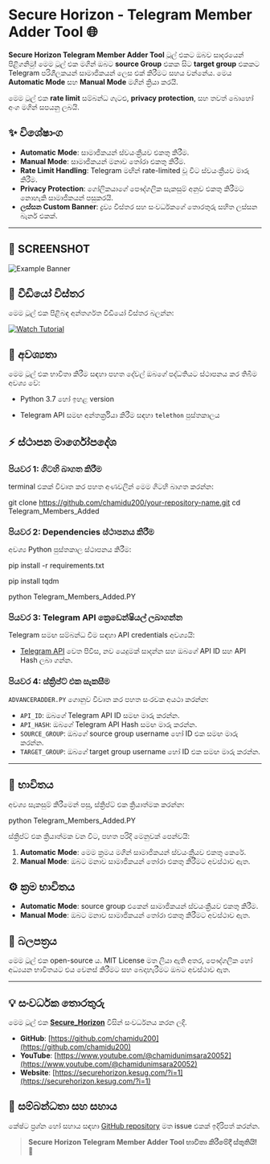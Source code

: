 
# **Secure Horizon - Telegram Member Adder Tool** 🌐

**Secure Horizon Telegram Member Adder Tool** ටූල් එකට ඔබව සාදරයෙන් පිළිගනිමු! මෙම ටූල් එක මගින් ඔබට **source Group** එකක සිට **target group** එකකට Telegram පරිශීලකයන් සාමාජිකයන් ලෙස එක් කිරීමට සහය වන්නේය. මෙය **Automatic Mode** සහ **Manual Mode** මගින් ක්‍රියා කරයි. 

මෙම ටූල් එක **rate limit** සම්බන්ධ ගැටළු, **privacy protection**, සහ තවත් බොහෝ අංග මගින් සපයනු ලබයි.

## **✨ විශේෂාංග**
- **Automatic Mode**: සාමාජිකයන් ස්වයංක්‍රීයව එකතු කිරීම.
- **Manual Mode**: සාමාජිකයන් මනාව තෝරා එකතු කිරීම.
- **Rate Limit Handling**: Telegram මඟින් rate-limited වූ විට ස්වයංක්‍රීයව මාරු කිරීම.
- **Privacy Protection**: ගෝලිකයාගේ පෞද්ගලික සැකසුම් අනුව එකතු කිරීමට නොහැකි සාමාජිකයන් පසුකරයි.
- **ලස්සන Custom Banner**: ද්‍රව්‍ය විස්තර සහ සංවර්ධකගේ තොරතුරු සහිත ලස්සන බැනර් එකක්.

---

## **📸 SCREENSHOT**

![Example Banner](path_to_image)


## **🎥 වීඩියෝ විස්තර**

මෙම ටූල් එක පිළිබඳ අන්තර්ගත වීඩියෝ විස්තර බලන්න:

[![Watch Tutorial](https://img.youtube.com/vi/YOUR_VIDEO_ID_HERE/0.jpg)](https://www.youtube.com/watch?v=YOUR_VIDEO_ID_HERE)


## **📝 අවශ්‍යතා**

මෙම ටූල් එක භාවිතා කිරීම සඳහා පහත දේවල් ඔබගේ පද්ධතියට ස්ථාපනය කර තිබීම අවශ්‍ය වේ:
- Python 3.7 හෝ ඉහළ version

- Telegram API සමඟ අන්තර්ක්‍රියා කිරීම සඳහා `telethon` පුස්තකාලය

## **⚡ ස්ථාපන මාර්ගෝපදේශ**

### පියවර 1: ගිටහි බාගත කිරීම
terminal එකක් විවෘත කර පහත අණවලින් මෙම ගිටහි බාගත කරන්න:

git clone https://github.com/chamidu200/your-repository-name.git
cd Telegram_Members_Added


### පියවර 2: Dependencies ස්ථාපනය කිරීම
අවශ්‍ය Python පුස්තකාල ස්ථාපනය කිරීම:

pip install -r requirements.txt

pip install tqdm

python Telegram_Members_Added.PY

### පියවර 3: Telegram API ක්‍රෙඩෙන්ෂියල් ලබාගන්න
Telegram සමඟ සම්බන්ධ වීම සඳහා API credentials අවශ්‍යයි:
- [Telegram API](https://my.telegram.org/auth) වෙත පිවිස, නව යෙදුමක් සාදන්න සහ ඔබගේ API ID සහ API Hash ලබා ගන්න.

### පියවර 4: ස්ක්‍රිප්ට් එක සැකසීම
`ADVANCERADDER.PY` ගොනුව විවෘත කර පහත සංරචක අයථා කරන්න:
- `API_ID`: ඔබගේ Telegram API ID සමඟ මාරු කරන්න.
- `API_HASH`: ඔබගේ Telegram API Hash සමඟ මාරු කරන්න.
- `SOURCE_GROUP`: ඔබගේ source group username හෝ ID එක සමඟ මාරු කරන්න.
- `TARGET_GROUP`: ඔබගේ target group username හෝ ID එක සමඟ මාරු කරන්න.

---

## **🚀 භාවිතය**

අවශ්‍ය සැකසුම් කිරීමෙන් පසු, ස්ක්‍රිප්ට් එක ක්‍රියාත්මක කරන්න:

python Telegram_Members_Added.PY


ස්ක්‍රිප්ට් එක ක්‍රියාත්මක වන විට, පහත පරිදි මෙනුවක් පෙන්වයි:
1. **Automatic Mode**: මෙම ක්‍රමය මගින් සාමාජිකයන් ස්වයංක්‍රීයව එකතු කෙරේ.
2. **Manual Mode**: ඔබට මනාව සාමාජිකයන් තෝරා එකතු කිරීමට අවස්ථාව ඇත.



## **⚙️ ක්‍රම භාවිතය**

- **Automatic Mode**: source group එකෙන් සාමාජිකයන් ස්වයංක්‍රීයව එකතු කිරීම.
- **Manual Mode**: ඔබට මනාව සාමාජිකයන් තෝරා එකතු කිරීමට අවස්ථාව ඇත.



## **📜 බලපත්‍රය**

මෙම ටූල් එක open-source ය. MIT License මත ලියා ඇති අතර, පෞද්ගලික හෝ අධ්‍යයන භාවිතයට එය වෙනස් කිරීමට සහ බෙදාහැරීමට ඔබට අවස්ථාව ඇත.

---

## **💡 සංවර්ධක තොරතුරු**

මෙම ටූල් එක **[Secure_Horizon](https://securehorizon.kesug.com/)** විසින් සංවර්ධනය කරන ලදි.

- **GitHub**: [https://github.com/chamidu200](https://github.com/chamidu200)
- **YouTube**: [https://www.youtube.com/@chamidunimsara20052](https://www.youtube.com/@chamidunimsara20052)
- **Website**: [https://securehorizon.kesug.com/?i=1](https://securehorizon.kesug.com/?i=1)



## **🔧 සම්බන්ධතා සහ සහාය**

කේෂ්‍ට ප්‍රශ්න හෝ සහාය සඳහා [GitHub repository](https://github.com/chamidu200/your-repository-name/issues) මත issue එකක් ඉදිරිපත් කරන්න.



> **Secure Horizon Telegram Member Adder Tool භාවිතා කිරීමේදී ස්තුතියි!** 💫
